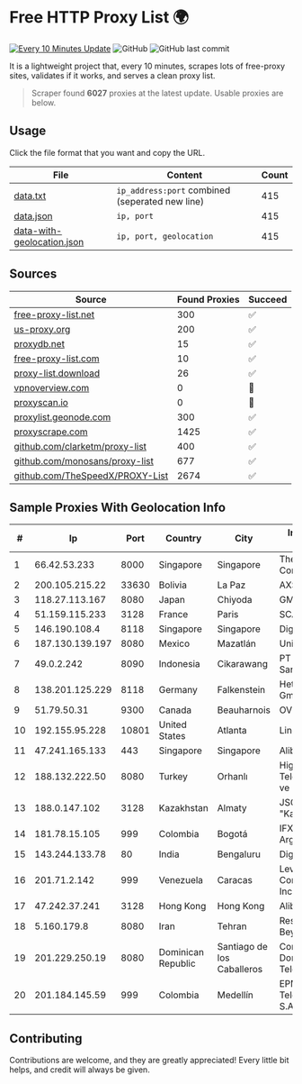 
# Free HTTP Proxy List 🌍

[![Every 10 Minutes Update](https://github.com/mertguvencli/http-proxy-list/actions/workflows/main.yml/badge.svg?branch=main)](https://github.com/mertguvencli/http-proxy-list/actions/workflows/main.yml)
![GitHub](https://img.shields.io/github/license/mertguvencli/http-proxy-list)
![GitHub last commit](https://img.shields.io/github/last-commit/mertguvencli/http-proxy-list)

It is a lightweight project that, every 10 minutes, scrapes lots of free-proxy sites, validates if it works, and serves a clean proxy list.


> Scraper found **6027** proxies at the latest update. Usable proxies are below.

## Usage

Click the file format that you want and copy the URL.


|File|Content|Count|
|----|-------|-----|
|[data.txt](https://raw.githubusercontent.com/mertguvencli/http-proxy-list/main/proxy-list/data.txt)|`ip_address:port` combined (seperated new line)|415|
|[data.json](https://raw.githubusercontent.com/mertguvencli/http-proxy-list/main/proxy-list/data.json)|`ip, port`|415|
|[data-with-geolocation.json](https://raw.githubusercontent.com/mertguvencli/http-proxy-list/main/proxy-list/data-with-geolocation.json)|`ip, port, geolocation`|415|

## Sources

|Source|Found Proxies|Succeed|
|------|-------------|-------|
|[free-proxy-list.net](https://free-proxy-list.net)|300|✅|
|[us-proxy.org](https://www.us-proxy.org)|200|✅|
|[proxydb.net](http://proxydb.net)|15|✅|
|[free-proxy-list.com](https://free-proxy-list.com/?page=&port=&type%5B%5D=http&type%5B%5D=https&up_time=0&search=Search)|10|✅|
|[proxy-list.download](https://www.proxy-list.download/HTTP)|26|✅|
|[vpnoverview.com](https://vpnoverview.com/privacy/anonymous-browsing/free-proxy-servers)|0|🚫|
|[proxyscan.io](https://www.proxyscan.io)|0|🚫|
|[proxylist.geonode.com](https://proxylist.geonode.com/api/proxy-list?limit=300&page=1&sort_by=lastChecked&sort_type=desc&protocols=http,https)|300|✅|
|[proxyscrape.com](https://api.proxyscrape.com/v2/?request=displayproxies&protocol=http&timeout=10000&country=all&ssl=all&anonymity=all)|1425|✅|
|[github.com/clarketm/proxy-list](https://raw.githubusercontent.com/clarketm/proxy-list/master/proxy-list-raw.txt)|400|✅|
|[github.com/monosans/proxy-list](https://raw.githubusercontent.com/monosans/proxy-list/main/proxies/http.txt)|677|✅|
|[github.com/TheSpeedX/PROXY-List](https://raw.githubusercontent.com/TheSpeedX/PROXY-List/master/http.txt)|2674|✅|


## Sample Proxies With Geolocation Info

|#|Ip|Port|Country|City|Internet Service Provider|
|-|--|----|-------|----|-------------------------|
|1|66.42.53.233|8000|Singapore|Singapore|The Constant Company|
|2|200.105.215.22|33630|Bolivia|La Paz|AXS Bolivia S. A.|
|3|118.27.113.167|8080|Japan|Chiyoda|GMO Internet, Inc.|
|4|51.159.115.233|3128|France|Paris|SCALEWAY|
|5|146.190.108.4|8118|Singapore|Singapore|DigitalOcean|
|6|187.130.139.197|8080|Mexico|Mazatlán|Uninet S.A. de C.V.|
|7|49.0.2.242|8090|Indonesia|Cikarawang|PT Usaha Adi Sanggoro|
|8|138.201.125.229|8118|Germany|Falkenstein|Hetzner Online GmbH|
|9|51.79.50.31|9300|Canada|Beauharnois|OVH SAS|
|10|192.155.95.228|10801|United States|Atlanta|Linode, LLC|
|11|47.241.165.133|443|Singapore|Singapore|Alibaba.com LLC|
|12|188.132.222.50|8080|Turkey|Orhanlı|High Speed Telekomunikasyon ve Hab. Hiz. Ltd. Sti.|
|13|188.0.147.102|3128|Kazakhstan|Almaty|JSC "KazTransCom"|
|14|181.78.15.105|999|Colombia|Bogotá|IFX Networks Argentina S.R.L|
|15|143.244.133.78|80|India|Bengaluru|DigitalOcean, LLC|
|16|201.71.2.142|999|Venezuela|Caracas|Level 3 Communications, Inc.|
|17|47.242.37.241|3128|Hong Kong|Hong Kong|Alibaba.com LLC|
|18|5.160.179.8|8080|Iran|Tehran|Respina Networks & Beyond PJSC|
|19|201.229.250.19|8080|Dominican Republic|Santiago de los Caballeros|Compañía Dominicana de Teléfonos S. A.|
|20|201.184.145.59|999|Colombia|Medellín|EPM Telecomunicaciones S.A. E.S.P.|



## Contributing

Contributions are welcome, and they are greatly appreciated! Every
little bit helps, and credit will always be given.

